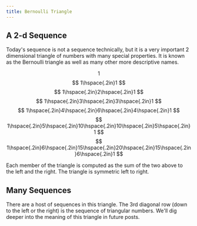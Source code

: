 ```yaml
---
title: Bernoulli Triangle
---
```


## A 2-d Sequence

Today's sequence is not a sequence technically, but it is a very important 2
dimensional triangle of numbers with many special properties.  It is known as
the Bernoulli triangle as well as many other more descriptive names.

$$
1
$$
$$
1\hspace{.2in}1
$$
$$
1\hspace{.2in}2\hspace{.2in}1
$$
$$
1\hspace{.2in}3\hspace{.2in}3\hspace{.2in}1
$$
$$
1\hspace{.2in}4\hspace{.2in}6\hspace{.2in}4\hspace{.2in}1
$$
$$
1\hspace{.2in}5\hspace{.2in}10\hspace{.2in}10\hspace{.2in}5\hspace{.2in}1
$$
$$
1\hspace{.2in}6\hspace{.2in}15\hspace{.2in}20\hspace{.2in}15\hspace{.2in}6\hspace{.2in}1
$$

Each member of the triangle is computed as the sum of the two above to the left
and the right.  The triangle is symmetric left to right.

## Many Sequences

There are a host of sequences in this triangle.  The 3rd diagonal row (down to
the left or the right) is the sequence of triangular numbers.  We'll dig deeper
into the meaning of this triangle in future posts.

